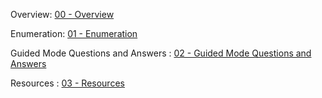 Overview: [00 - Overview](Labs&Machines/Funnel/00%20-%20Overview.md.md)

Enumeration: [01 - Enumeration](01%20-%20Enumeration.md.md)

Guided Mode Questions and Answers : [02 - Guided Mode Questions and Answers](02%20-%20Guided%20Mode%20Questions%20and%20Answers.md.md)

Resources : [03 - Resources](03%20-%20Resources.md.md)






